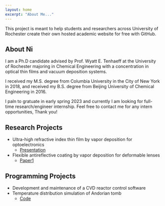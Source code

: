 ```yaml
---
layout: home
excerpt: "About Me..."
---
```


This project is meant to help students and researchers across University of Rochester create their
  own hosted academic website for free with GitHub. 

## About Ni

I am a Ph.D candidate advised by Prof. Wyatt E. Tenhaeff at the University of Rochester majoring in Chemical Engineering with a concentration in optical thin films and vacuum deposition systems. 

I received my M.S. degree from Columbia University in the City of New York in 2018, and received my B.S. degree from Beijing University of Chemical Engineering in 2016. 

I paln to gratuate in early spring 2023 and currently I am looking for full-time research/engineer internship. Feel free to contact me for any intern opportunities, Thank you! 


## Research Projects

* Ultra-high refractive index thin film by vapor deposition for optoelectronics
  * [Presentation](https://drive.google.com/file/d/1K870nrPUSp0WnG-q2lJymhdn7Quqai7F/view?usp=sharing)
* Flexible antireflective coating by vapor deposition for deformable lenses
  * [Paper1](https://onlinelibrary.wiley.com/doi/abs/10.1002/adom.202100334)  
  
## Programming Projects

* Development and maintenance of a CVD reactor control software
* Temperature distribution simulation of Andorian tomb
  * [Code](www.google.com)
